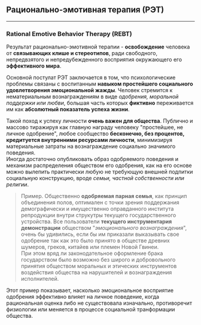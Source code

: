 ## Рационально-эмотивная терапия (РЭТ)
---
### Rational Emotive Behavior Therapy (REBT)

Результат рационально-эмотивной терапии - **освобождение** человека от **связывающих клише и стереотипов**, ради свободного, непредвзятого и непредубежденного восприятия окружающего его **эффективного мира**. 

Основной постулат РЭТ заключается в том, что психологические проблемы связаны с воспитанным **навыком простейшего социального удовлетворения эмоциональной жажды**. Человек стремится к нематериальным вознаграждениям в виде _одобрения, моральной поддержки или любви_, большая часть которых **фиктивно** переживается им как **абсолютный показатель успеха жизни**.

Такой поход к успеху личности **очень важен для общества**. Публично и массово тиражируя как главную награду человеку "простейшее, не личное одобрение", любое сообщество **бесконечно, без процентов, кредитуется внутренними ресурсами личности**, минимизируя материальные затраты на вознаграждение социально значимого поведения.  
Иногда достаточно опубликовать образ одобряемого поведения и механизм распределения обществом его одобрения, как на его основе можно вылепить практически любую не требующую внешней подпитки социальную конструкцию, вроде _семьи, частной собственности или религии_.

> Пример. Общественно **одобряемая парная семья**, как принцип объединения полов, оптимален с точки зрения поддержания демографически и имущественно оправданного института репродукции внутри струкутры текущего государственного устройства. Все пользователи **текущего инструментария демонстрации** обществом "_эмоционального вознаграждения_", очень бы удивились, если бы им приказали выказывать свое одобрение так как это было принято в обществе древних шумеров, греков, китайев или племен Новой Гвинеи.  
При этом вряд ли законодательное оформление брака государством было возможно без широго и добровольного принятия обществом моральных и этических инструментов воздействия общества на нарушителей и вознаграждения исполнителей.

Этот пример показывает, насколько эмоциональное восприятие одобрения эффективно влияет на личное поведение, когда рациональная оценка либо не существовала изначально, противоречит физиологии или меняется в процессе социальной транформации общества. 